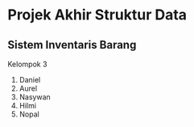 # Projek Akhir Struktur Data
## Sistem Inventaris Barang

Kelompok 3
1. Daniel
2. Aurel
3. Nasywan
4. Hilmi
5. Nopal